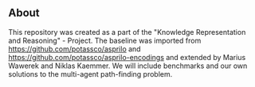 ## About

This repository was created as a part of the "Knowledge Representation and Reasoning" - Project. The baseline was imported from https://github.com/potassco/asprilo and https://github.com/potassco/asprilo-encodings and extended by Marius Wawerek and Niklas Kaemmer. We will include benchmarks and our own solutions to the multi-agent path-finding problem. 


